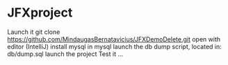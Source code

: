 # JFXproject

Launch it
git clone https://github.com/MindaugasBernatavicius/JFXDemoDelete.git
open with editor (IntelliJ)
install mysql
in mysql launch the db dump script, located in: db/dump.sql
launch the project
Test it
...
